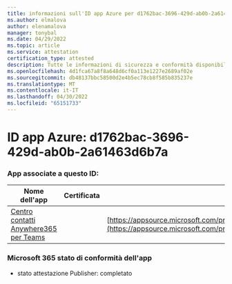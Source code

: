 ```yaml
---
title: informazioni sull'ID app Azure per d1762bac-3696-429d-ab0b-2a61463d6b7a
ms.author: elmalova
author: elenamalova
manager: tonybal
ms.date: 04/29/2022
ms.topic: article
ms.service: attestation
certification_type: attested
description: Tutte le informazioni di sicurezza e conformità disponibili per d1762bac-3696-429d-ab0b-2a61463d6b7a.
ms.openlocfilehash: 4d1fca67a8f8a648d6cf0a113e1227e2689af02e
ms.sourcegitcommit: db48137bbc58500d2e4b5ec78cb8f585b835237e
ms.translationtype: MT
ms.contentlocale: it-IT
ms.lasthandoff: 04/30/2022
ms.locfileid: "65151733"
---
```

# <a name="azure-app-id-d1762bac-3696-429d-ab0b-2a61463d6b7a"></a>ID app Azure: d1762bac-3696-429d-ab0b-2a61463d6b7a


### <a name="apps-associated-with-this-id"></a>App associate a questo ID:
| **Nome dell'app** | **Certificata** | **Visualizzazione in AppSource** |
|--------------|---------------|-----------------------|
| [Centro contatti Anywhere365 per Teams](../forward/workstreampeople.anywhere365contactcenterforteams.md) |  | [https://appsource.microsoft.com/product/office/workstreampeople.anywhere365contactcenterforteams](https://appsource.microsoft.com/product/office/workstreampeople.anywhere365contactcenterforteams) |

### <a name="microsoft-365-app-compliance-status"></a>Microsoft 365 stato di conformità dell'app
- stato attestazione Publisher: completato

